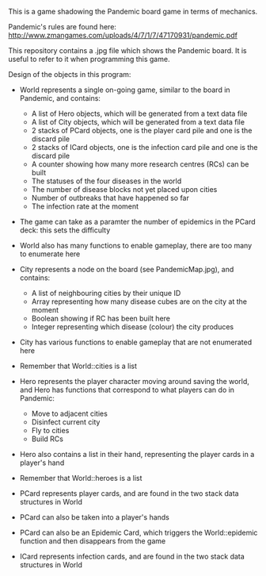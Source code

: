 This is a game shadowing the Pandemic board game in terms of mechanics.

Pandemic's rules are found here: http://www.zmangames.com/uploads/4/7/1/7/47170931/pandemic.pdf

This repository contains a .jpg file which shows the Pandemic board. It is useful to refer to it when programming this game.


Design of the objects in this program:

* World represents a single on-going game, similar to the board in Pandemic, and contains:
    * A list of Hero objects, which will be generated from a text data file
    * A list of City objects, which will be generated from a text data file
    * 2 stacks of PCard objects, one is the player card pile and one is the discard pile
    * 2 stacks of ICard objects, one is the infection card pile and one is the discard pile
    * A counter showing how many more research centres (RCs) can be built
    * The statuses of the four diseases in the world
    * The number of disease blocks not yet placed upon cities
    * Number of outbreaks that have happened so far
    * The infection rate at the moment
* The game can take as a paramter the number of epidemics in the PCard deck: this sets the difficulty
* World also has many functions to enable gameplay, there are too many to enumerate here

* City represents a node on the board (see PandemicMap.jpg), and contains:
    * A list of neighbouring cities by their unique ID
    * Array representing how many disease cubes are on the city at the moment
    * Boolean showing if RC has been built here
    * Integer representing which disease (colour) the city produces
* City has various functions to enable gameplay that are not enumerated here
* Remember that World::cities is a list<City>

* Hero represents the player character moving around saving the world, and Hero has functions that correspond to what players can do in Pandemic:
    * Move to adjacent cities
    * Disinfect current city
    * Fly to cities
    * Build RCs
* Hero also contains a list<Card> in their hand, representing the player cards in a player's hand
* Remember that World::heroes is a list<Hero>

* PCard represents player cards, and are found in the two stack<PCard> data structures in World
* PCard can also be taken into a player's hands
* PCard can also be an Epidemic Card, which triggers the World::epidemic function and then disappears from the game

* ICard represents infection cards, and are found in the two stack<ICard> data structures in World
